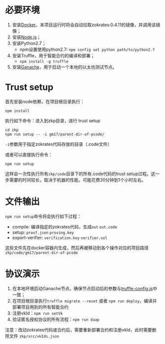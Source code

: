 # 必要环境
1. 安装[Docker](https://www.docker.com/get-started)。本项目运行时将会自动拉取zokrates:0.4.11的镜像，并调用该镜像；
2. 安装[Node.js](https://nodejs.org/en/)；
3. 安装Python2.7；
   - npm设置使用python2.7: ```npm config set python path/to/python2.7```
4. 安装Truffle，用于智能合约的编译和部署；
   - ```npm install -g truffle```
5. 安装[Ganache](https://www.trufflesuite.com/ganache)，用于启动一个本地的以太坊测试节点。

# Trust setup
首先安装node依赖，在项目根目录执行：
```shell script
npm install
```
执行如下命令：进入到zkp目录，进行 trust setup
```shell script
cd zkp
npm run setup -- -i gm17/parent-dir-of-pcode/
```
```-i```参数用于指定zokrates代码存放的目录（.code文件）

或者可以直接执行命令：
```shell script
npm run setup
```
这样会一次性执行所有```zkp/code```目录下的所有.code代码的trust setup过程。这一步需要的时间较长，取决于机器的性能，可能花费30分钟到1个小时左右。

# 文件输出
```npm run setup```命令将会执行如下过程：
- compile: 编译指定的zokrates代码，生成```out``` ```out.code ```
- setup: ```proof.json``` ```proving.key```
- export-verifier: ```verification.key``` ```verifier.sol```

这些文件先在docker容器内生成，然后再被移动到各个操作对应的项目路径 ```zkp/code/gm17/parent-dir-of-pcode```
# 协议演示
1. 在本地环境启动Ganache节点，确保节点启动后的参数与[truffle-config.js](../truffle-config.js)中一致；
2. 在项目根目录执行```truffle migrate --reset``` 或者 ```npm run deploy```，编译并部署项目用到的所有智能合约
3. 注册vkId：```npm run setVk```
4. 验证匿名授权协议的所有流程：```npm run daap```

注意：改动zokrates代码或合约后，需要重新部署合约和注册vkId，此时需要删除文件 ```zkp/src/vkIds.json```
